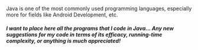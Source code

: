 Java is one of the most commonly used programming languages, especially more for fields like Android Development, etc.
##### I want to place here all the programs that I code in Java... Any new suggestions for my code in terms of its efficacy, running-time complexity, or anything is much appreciated!
